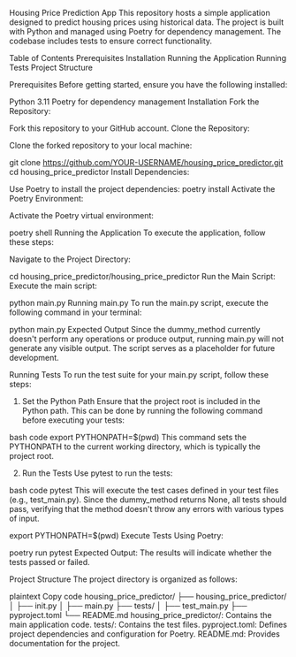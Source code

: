 Housing Price Prediction App This repository hosts a simple application designed to predict housing prices using historical data. The project is built with Python and managed using Poetry for dependency management. The codebase includes tests to ensure correct functionality.

Table of Contents Prerequisites Installation Running the Application Running Tests Project Structure

Prerequisites Before getting started, ensure you have the following installed:

Python 3.11 Poetry for dependency management Installation Fork the Repository:

Fork this repository to your GitHub account. Clone the Repository:

Clone the forked repository to your local machine:

git clone https://github.com/YOUR-USERNAME/housing_price_predictor.git cd housing_price_predictor Install Dependencies:

Use Poetry to install the project dependencies: poetry install Activate the Poetry Environment:

Activate the Poetry virtual environment:

poetry shell Running the Application To execute the application, follow these steps:

Navigate to the Project Directory:

cd housing_price_predictor/housing_price_predictor Run the Main Script: Execute the main script:

python main.py Running main.py
To run the main.py script, execute the following command in your terminal:


python main.py
Expected Output
Since the dummy_method currently doesn't perform any operations or produce output, running main.py will not generate any visible output. The script serves as a placeholder for future development.

Running Tests
To run the test suite for your main.py script, follow these steps:

1. Set the Python Path
Ensure that the project root is included in the Python path. This can be done by running the following command before executing your tests:

bash code
export PYTHONPATH=$(pwd)
This command sets the PYTHONPATH to the current working directory, which is typically the project root.

2. Run the Tests
Use pytest to run the tests:

bash code
pytest
This will execute the test cases defined in your test files (e.g., test_main.py). Since the dummy_method returns None, all tests should pass, verifying that the method doesn't throw any errors with various types of input.

export PYTHONPATH=$(pwd) Execute Tests Using Poetry:

poetry run pytest Expected Output: The results will indicate whether the tests passed or failed.

Project Structure The project directory is organized as follows:

plaintext Copy code housing_price_predictor/ ├── housing_price_predictor/ │ ├── init.py │ ├── main.py ├── tests/ │ ├── test_main.py ├── pyproject.toml └── README.md housing_price_predictor/: Contains the main application code. tests/: Contains the test files. pyproject.toml: Defines project dependencies and configuration for Poetry. README.md: Provides documentation for the project.

